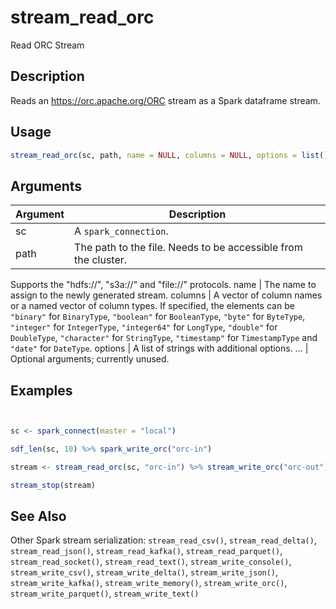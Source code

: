 # stream_read_orc


Read ORC Stream




## Description

Reads an https://orc.apache.org/ORC stream as a Spark dataframe stream.





## Usage
```r
stream_read_orc(sc, path, name = NULL, columns = NULL, options = list(), ...)
```




## Arguments


Argument      |Description
------------- |----------------
sc | A ``spark_connection``.
path | The path to the file. Needs to be accessible from the cluster.
Supports the "hdfs://", "s3a://" and "file://" protocols.
name | The name to assign to the newly generated stream.
columns | A vector of column names or a named vector of column types.
If specified, the elements can be ``"binary"`` for ``BinaryType``,
``"boolean"`` for ``BooleanType``, ``"byte"`` for ``ByteType``,
``"integer"`` for ``IntegerType``, ``"integer64"`` for ``LongType``,
``"double"`` for ``DoubleType``, ``"character"`` for ``StringType``,
``"timestamp"`` for ``TimestampType`` and ``"date"`` for ``DateType``.
options | A list of strings with additional options.
... | Optional arguments; currently unused.






## Examples

```r


sc <- spark_connect(master = "local")

sdf_len(sc, 10) %>% spark_write_orc("orc-in")

stream <- stream_read_orc(sc, "orc-in") %>% stream_write_orc("orc-out")

stream_stop(stream)

```






## See Also

Other Spark stream serialization: 
`stream_read_csv()`,
`stream_read_delta()`,
`stream_read_json()`,
`stream_read_kafka()`,
`stream_read_parquet()`,
`stream_read_socket()`,
`stream_read_text()`,
`stream_write_console()`,
`stream_write_csv()`,
`stream_write_delta()`,
`stream_write_json()`,
`stream_write_kafka()`,
`stream_write_memory()`,
`stream_write_orc()`,
`stream_write_parquet()`,
`stream_write_text()`




